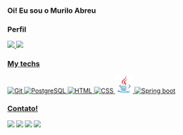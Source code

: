 ### Oi! Eu sou o Murilo Abreu
### Perfil
<div>
  <a href="https://github.com/muriloabreu">
    <img height="180em" src="https://github-readme-stats.vercel.app/api?username=MuriloAbreu&show_icons=true&theme=onedark&include_all_commits=true&count_private=true"/>
  <img height="180em" src="https://github-readme-stats.vercel.app/api/top-langs/?username=Muriloabreu&layout=compact&langs_count=7&theme=onedark"/>  
</div>
  
  ### My techs
  <div>
  <img alt="Git" src="https://cdn.jsdelivr.net/gh/devicons/devicon/icons/git/git-original.svg" width=40 height=40 /> 
  <img alt="PostgreSQL" src="https://cdn.jsdelivr.net/gh/devicons/devicon/icons/postgresql/postgresql-original.svg" width=40 height=40 /> 
  <img alt="HTML" src="https://cdn.jsdelivr.net/gh/devicons/devicon/icons/html5/html5-original.svg" width=40 height=40 /> <img alt="CSS" src="https://cdn.jsdelivr.net/gh/devicons/devicon/icons/css3/css3-original.svg" width=40 height=40 />
  <img alt="Java" src="https://github.com/devicons/devicon/blob/master/icons/java/java-original.svg" width=40 height=40 /> 
    <img alt="Spring boot" src="https://user-images.githubusercontent.com/33158051/103466606-760a4000-4d14-11eb-9941-2f3d00371471.png" width=40 height=40 />
  </div>
   
  ### Contato!
  
  <div>
    <a href="https://instagram.com/muriloabreu2" target="_blank"><img src="https://img.shields.io/badge/-Instagram-%23E4405F?style=for-the-badge&logo=instagram&logoColor=white" target="_blank"></a> 
  <a href="http://linkedin.com/in/murilo-abreu-07544973" ><img src="https://img.shields.io/badge/LinkedIn-0077B5?style=for-the-badge&logo=linkedin&logoColor=white"></a>  
  <a href = "mailto:contatoabreu.murilo@gmail.com"><img src="https://img.shields.io/badge/Gmail-D14836?style=for-the-badge&logo=gmail&logoColor=white" target="_blank"></a>  
   <a href="mailto:contatomurilo.lilo@hotmail.com"><img src="https://img.shields.io/badge/Microsoft_Outlook-0078D4?style=for-the-badge&logo=microsoft-outlook&logoColor=white"</a> 
  
    
  </div>


